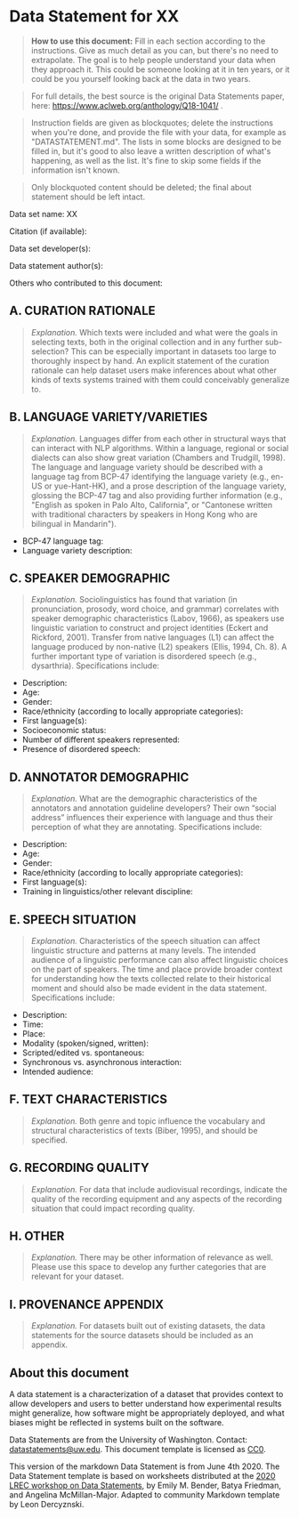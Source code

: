 # Data Statement for XX

> **How to use this document:**
> Fill in each section according to the instructions. Give as much detail as you can, but there's no need to extrapolate. The goal is to help people understand your data when they approach it. This could be someone looking at it in ten years, or it could be you yourself looking back at the data in two years.

> For full details, the best source is the original Data Statements paper, here: https://www.aclweb.org/anthology/Q18-1041/ .

> Instruction fields are given as blockquotes; delete the instructions when you're done, and provide the file with your data, for example as "DATASTATEMENT.md". The lists in some blocks are designed to be filled in, but it's good to also leave a written description of what's happening, as well as the list. It's fine to skip some fields if the information isn't known.

> Only blockquoted content should be deleted; the final about statement should be left intact.

Data set name: XX

Citation (if available):

Data set developer(s): 

Data statement author(s):

Others who contributed to this document:

## A. CURATION RATIONALE 

> *Explanation.* Which texts were included and what were the goals in selecting texts, both in the original collection and in any further sub-selection? This can be especially important in datasets too large to thoroughly inspect by hand. An explicit statement of the curation rationale can help dataset users make inferences about what other kinds of texts systems trained with them could conceivably generalize to.

## B. LANGUAGE VARIETY/VARIETIES

> *Explanation.* Languages differ from each other in structural ways that can interact with NLP algorithms. Within a language, regional or social dialects can also show great variation (Chambers and Trudgill, 1998). The language and language variety should be described with a language tag from BCP-47 identifying the language variety (e.g., en-US or yue-Hant-HK), and a prose description of the language variety, glossing the BCP-47 tag and also providing further information (e.g., "English as spoken in Palo Alto, California", or "Cantonese written with traditional characters by speakers in Hong Kong who are bilingual in Mandarin").

* BCP-47 language tag: 
* Language variety description: 

## C. SPEAKER DEMOGRAPHIC

> *Explanation.* Sociolinguistics has found that variation (in pronunciation, prosody, word choice, and grammar) correlates with speaker demographic characteristics (Labov, 1966), as speakers use linguistic variation to construct and project identities (Eckert and Rickford, 2001). Transfer from native languages (L1) can affect the language produced by non-native (L2) speakers (Ellis, 1994, Ch. 8). A further important type of variation is disordered speech (e.g., dysarthria). Specifications include: 

* Description: 
* Age: 
* Gender: 
* Race/ethnicity (according to locally appropriate categories): 
* First language(s): 
* Socioeconomic status: 
* Number of different speakers represented: 
* Presence of disordered speech: 
 
## D. ANNOTATOR DEMOGRAPHIC

> *Explanation.* What are the demographic characteristics of the annotators and annotation guideline developers? Their own “social address” influences their experience with language and thus their perception of what they are annotating. Specifications include:

* Description: 
* Age: 
* Gender: 
* Race/ethnicity (according to locally appropriate categories): 
* First language(s): 
* Training in linguistics/other relevant discipline: 


## E. SPEECH SITUATION

> *Explanation.* Characteristics of the speech situation can affect linguistic structure and patterns at many levels. The intended audience of a linguistic performance can also affect linguistic choices on the part of speakers. The time and place provide broader context for understanding how the texts collected relate to their historical moment and should also be made evident in the data statement. Specifications include:

* Description: 
* Time: 
* Place: 
* Modality (spoken/signed, written): 
* Scripted/edited vs. spontaneous: 
* Synchronous vs. asynchronous interaction: 
* Intended audience: 

## F. TEXT CHARACTERISTICS

> *Explanation.* Both genre and topic influence the vocabulary and structural characteristics of texts (Biber, 1995), and should be specified.

## G. RECORDING QUALITY

> *Explanation.* For data that include audiovisual recordings, indicate the quality of the recording equipment and any aspects of the recording situation that could impact recording quality.

## H. OTHER

> *Explanation.* There may be other information of relevance as well. Please use this space to develop any further categories that are relevant for your dataset. 

## I. PROVENANCE APPENDIX

> *Explanation.* For datasets built out of existing datasets, the data statements for the source datasets should be included as an appendix.


## About this document

A data statement is a characterization of a dataset that provides context to allow developers and users to better understand how experimental results might generalize, how software might be appropriately deployed, and what biases might be reflected in systems built on the software.

Data Statements are from the University of Washington. Contact: [datastatements@uw.edu](mailto:datastatements@uw.edu). This document template is licensed as [CC0](https://creativecommons.org/share-your-work/public-domain/cc0/).

This version of the markdown Data Statement is from June 4th 2020. The Data Statement template is based on worksheets distributed at the [2020 LREC workshop on Data Statements](https://sites.google.com/uw.edu/data-statements-for-nlp/), by Emily M. Bender, Batya Friedman, and Angelina McMillan-Major. Adapted to community Markdown template by Leon Dercyznski.
